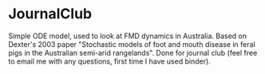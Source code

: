 # JournalClub

Simple ODE model, used to look at FMD dynamics in Australia. Based on Dexter's 2003 paper "Stochastic models of foot and mouth disease in feral pigs in the Australian semi-arid rangelands". Done for journal club (feel free to email me with any questions, first time I have used binder). 
